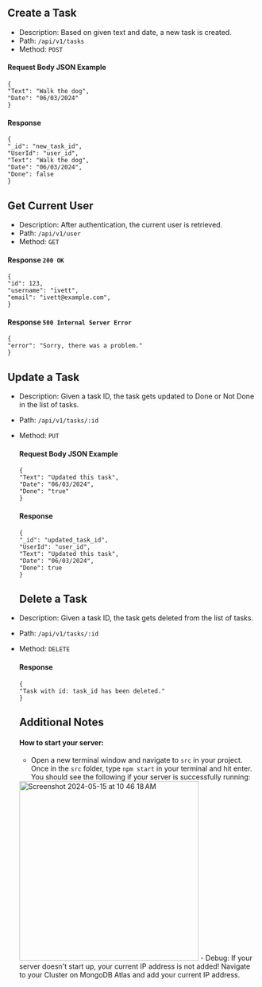 ## Create a Task
- Description: Based on given text and date, a new task is created.
- Path: ```/api/v1/tasks```
- Method: ```POST```
#### Request Body JSON Example
```
{
"Text": "Walk the dog",
"Date": "06/03/2024"
}
```
#### Response
```
{
"_id": "new_task_id",
"UserId": "user_id",
"Text": "Walk the dog",
"Date": "06/03/2024",
"Done": false
}
```

## Get Current User
- Description: After authentication, the current user is retrieved. 
- Path: ```/api/v1/user```
- Method: ```GET```
#### Response ```200 OK```
```
{
"id": 123,
"username": "ivett",
"email": "ivett@example.com",
}
```
#### Response ```500 Internal Server Error```
```
{
"error": "Sorry, there was a problem."
}
```

## Update a Task
- Description: Given a task ID, the task gets updated to Done or Not Done in the list of tasks.
- Path: ```/api/v1/tasks/:id```
- Method: ```PUT```
  #### Request Body JSON Example
  ```
  {
  "Text": "Updated this task",
  "Date": "06/03/2024",
  "Done": "true"
  }
  ```
  #### Response
  ```
  {
  "_id": "updated_task_id",
  "UserId": "user_id",
  "Text": "Updated this task",
  "Date": "06/03/2024",
  "Done": true
  }
  ```

  ## Delete a Task
- Description: Given a task ID, the task gets deleted from the list of tasks.
- Path: ```/api/v1/tasks/:id```
- Method: ```DELETE```
  #### Response
  ```
  {
  "Task with id: task_id has been deleted."
  }
  ```

  ## Additional Notes
  #### How to start your server:
  - Open a new terminal window and navigate to ```src``` in your project. Once in the ```src``` folder, type ```npm start``` in your            terminal and hit enter. You should see the following if your server is successfully running:
   <img width="361" alt="Screenshot 2024-05-15 at 10 46 18 AM" src="https://github.com/BYU-ITC-210/lab-4b-IvettB/assets/77896065/aba42bc0-0712-4bc5-957d-4858ff2cf7f9">
  - Debug: If your server doesn't start up, your current IP address is not added! Navigate to your Cluster on MongoDB Atlas and add your       current IP address.
